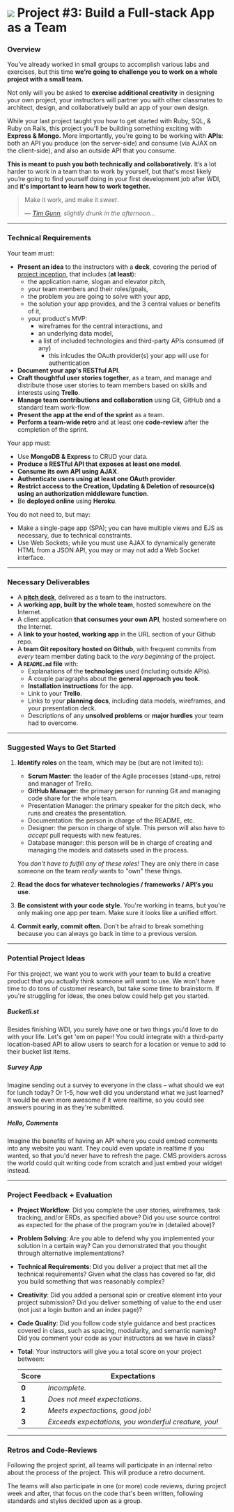 # ![][ga-logo] Project #3: Build a Full-stack App as a Team

### Overview

You’ve already worked in small groups to accomplish various labs and 
exercises, but this time **we’re going to challenge you to work on a 
whole project with a small team.**

Not only will you be asked to **exercise additional creativity** in 
designing your own project, your instructors will partner you with other
classmates to architect, design, and collaboratively build an app of 
your own design.

While your last project taught you how to get started with Ruby, SQL, & 
Ruby on Rails, this project you'll be building something exciting with 
**Express & Mongo.** More importantly, you're going to be working with
**APIs**: both an API you produce (on the server-side) and consume (via
AJAX on the client-side), and also an outside API that you consume.

**This is meant to push you both technically and collaboratively.** 
It’s a lot harder to work in a team than to work by yourself, but that's
most likely you’re going to find yourself doing in your first 
development job after WDI, and **it's important to learn how to work 
together.**

> Make it work, and make it *sweet*.
> 
> — *[Tim Gunn][tg], slightly drunk in the afternoon…*

---

### Technical Requirements

Your team must:

- **Present an idea** to the instructors with a **deck**,
  covering the period of [project inception][inception], that includes 
  (**at least**):
  - the application name, slogan and elevator pitch,
  - your team members and their roles/goals,
  - the problem you are going to solve with your app,
  - the solution your app provides, and the 3 central values or benefits of it,
  - your product's MVP:
    - wireframes for the central interactions, and
    - an underlying data model,
    - a list of included technologies and third-party APIs consumed (if any)
      - this inlcudes the OAuth provider(s) your app will use for authentication
- **Document your app's RESTful API**.
- **Craft thoughtful user stories together**, as a team, and manage
  and distribute those user stories to team members based on skills and
  interests using **Trello**.
- **Manage team contributions and collaboration** using Git, GitHub and
  a standard team work-flow.
- **Present the app at the end of the sprint** as a team.
- **Perform a team-wide retro** and at least one **code-review** after
  the completion of the sprint.

Your app must:

- Use **MongoDB & Express** to CRUD your data.
- **Produce a RESTful API that exposes at least one model**.
- **Consume its own API using AJAX**.
- **Authenticate users using at least one OAuth provider**.
- **Restrict access to the Creation, Updating & Deletion of resource(s) 
  using an authorization middleware function**.
- Be **deployed online** using **Heroku**.

You do not need to, but may:

- Make a single-page app (SPA); you can have multiple views and EJS as
  necessary, due to technical constraints.
- Use Web Sockets; while you must use AJAX to dynamically generate
  HTML from a JSON API, you may or may not add a Web Socket interface.

---

### Necessary Deliverables

- A **[pitch deck][pitch-deck]**, delivered as a team to the
  instructors.
- A **working app, built by the whole team**, hosted somewhere on the 
  Internet.
- A client application **that consumes your own API**, hosted somewhere 
  on the Internet.
- A **link to your hosted, working app** in the URL section of your 
  Github repo.
- A **team Git repository hosted on Github**, with frequent commits from
  *every* team member dating back to the *very beginning* of the project.
- **A `README.md` file** with:
    - Explanations of the **technologies** used (including outside APIs).
    - A couple paragraphs about the **general approach you took**.
    - **Installation instructions** for the app.
    - Link to your **Trello**.
    - Links to your **planning docs**, including data models, wireframes,
      and your presentation deck.
    - Descriptions of any **unsolved problems** or **major hurdles** 
      your team had to overcome.

---

### Suggested Ways to Get Started

1.  **Identify roles** on the team, which may be (but are not limited to):
    
    - **Scrum Master**: the leader of the Agile processes (stand-ups, 
      retro) and manager of Trello.
    - **GitHub Manager**: the primary person for running Git and 
      managing code share for the whole team.
    - Presentation Manager: the primary speaker for the pitch deck, who
      runs and creates the presentation.
    - Documentation: the person in charge of the README, etc.
    - Designer: the person in charge of style. This person will also 
      have to *accept* pull requests with new features.
    - Database manager: this person will be in charge of creating and
      managing the models and datasets used in the process.

    You *don't have to fulfill any of these roles!* They are only there
    in case someone on the team *really* wants to "own" these things.
2.  **Read the docs for whatever technologies / frameworks / API’s you use**.
3.  **Be consistent with your code style.** You're working in teams, but 
    you're only making one app per team. Make sure it looks like a unified
    effort.
4.  **Commit early, commit often.** Don’t be afraid to break something 
    because you can always go back in time to a previous version.

---

### Potential Project Ideas

For this project, we want you to work with your team to build a creative
product that you actually think someone will want to use. We won't have 
time to do tons of customer research, but take some time to 
brainstorm. If you're struggling for ideas, the ones below could help 
get you started.

##### Bucketli.st

Besides finishing WDI, you surely have one or two things you'd love to 
do with your life. Let's get 'em on paper! You could integrate with a 
third-party location-based API to allow users to search for a location 
or venue to add to their bucket list items.

##### Survey App

Imagine sending out a survey to everyone in the class – what should we 
eat for lunch today? Or 1-5, how well did you understand what we just 
learned? It would be even more awesome if it were realtime, so you could
 see answers pouring in as they're submitted.

##### Hello, Comments

Imagine the benefits of having an API where you could embed comments 
into any website you want. They could even update in realtime if you 
wanted, so that you'd never have to refresh the page. CMS providers 
across the world could quit writing code from scratch and just embed 
your widget instead.

---

### Project Feedback + Evaluation

- **Project Workflow**: Did you complete the user stories, wireframes, 
  task tracking, and/or ERDs, as specified above? Did you use source 
  control as expected for the phase of the program you’re in (detailed 
  above)?

- **Problem Solving**: Are you able to defend why you implemented your 
  solution in a certain way? Can you demonstrated that you thought 
  through alternative implementations?

- **Technical Requirements**: Did you deliver a project that met all the
  technical requirements? Given what the class has covered so far, did 
  you build something that was reasonably complex?

- **Creativity**: Did you added a personal spin or creative element into
  your project submission? Did you deliver something of value to the end
   user (not just a login button and an index page)?

- **Code Quality**: Did you follow code style guidance and best 
  practices covered in class, such as spacing, modularity, and semantic 
  naming? Did you comment your code as your instructors as we have in 
  class?

- **Total**: Your instructors will give you a total score on your 
  project between:

    Score | Expectations
    ----- | ------------
    **0** | _Incomplete._
    **1** | _Does not meet expectations._
    **2** | _Meets expectactions, good job!_
    **3** | _Exceeds expectations, you wonderful creature, you!_

---

### Retros and Code-Reviews

Following the project sprint, all teams will participate in an internal
retro about the process of the project. This will produce a retro document.

The teams will also participate in one (or more) code reviews, during
project week and after, that focus on the code that's been written,
following standards and styles decided upon as a group.

<!-- LINKS -->

[ga-logo]:    https://ga-dash.s3.amazonaws.com/production/assets/logo-9f88ae6c9c3871690e33280fcf557f33.png
[tg]:         http://25.media.tumblr.com/tumblr_m8vi5ze9sa1ql5yr7o1_400.gif
[pitch-deck]: https://pitchdeck.improvepresentation.com/what-is-a-pitch-deck
[inception]:  https://blog.pivotal.io/labs/labs/agile-inception_knowing-what-to-build-and-where-to-start

